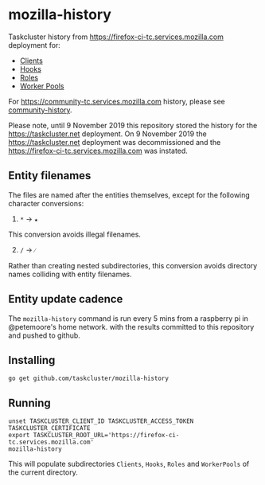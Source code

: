 # mozilla-history
Taskcluster history from https://firefox-ci-tc.services.mozilla.com deployment for:

* [Clients](/Clients)
* [Hooks](/Hooks)
* [Roles](/Roles)
* [Worker Pools](/WorkerPools)

For https://community-tc.services.mozilla.com history, please see [community-history](https://github.com/taskcluster/community-history).

Please note, until 9 November 2019 this repository stored the history for the https://taskcluster.net deployment. On 9 November 2019
the https://taskcluster.net deployment was decommissioned and the https://firefox-ci-tc.services.mozilla.com was instated.

## Entity filenames

The files are named after the entities themselves, except for the following character conversions:

  1. `*` -> `★`

This conversion avoids illegal filenames.

  2. `/` -> `⁄`

Rather than creating nested subdirectories, this conversion avoids directory names colliding with entity filenames.

## Entity update cadence

The `mozilla-history` command is run every 5 mins from a raspberry pi in
@petemoore's home network.  with the results committed to this repository and
pushed to github.

## Installing

```
go get github.com/taskcluster/mozilla-history
```

## Running

```
unset TASKCLUSTER_CLIENT_ID TASKCLUSTER_ACCESS_TOKEN TASKCLUSTER_CERTIFICATE
export TASKCLUSTER_ROOT_URL='https://firefox-ci-tc.services.mozilla.com'
mozilla-history
```

This will populate subdirectories `Clients`, `Hooks`, `Roles` and `WorkerPools` of the current directory.
